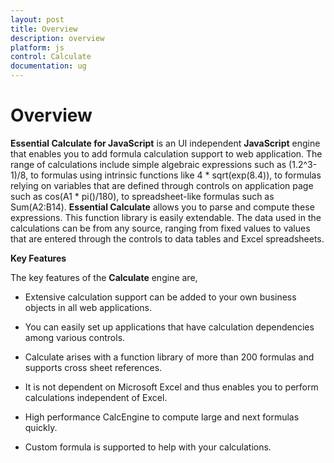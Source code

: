 ```yaml
---
layout: post
title: Overview
description: overview
platform: js
control: Calculate
documentation: ug
---
```


# Overview

**Essential Calculate for JavaScript** is an UI independent **JavaScript** engine that enables you to add formula calculation support to web application. The range of calculations include simple algebraic expressions such as (1.2^3-1)/8, to formulas using intrinsic functions like 4 * sqrt(exp(8.4)), to formulas relying on variables that are defined through controls on  application page such as cos(A1 * pi()/180), to spreadsheet-like formulas such as Sum(A2:B14). **Essential Calculate** allows you to parse and compute these expressions. This function library is easily extendable. The data used in the calculations can be from any source, ranging from fixed values to values that are entered through the controls to data tables and Excel spreadsheets.

**Key Features**

The key features of the **Calculate** engine are,

* Extensive calculation support can be added to your own business objects in all web applications.

* You can easily set up applications that have calculation dependencies among various controls.

* Calculate arises with a function library of more than 200 formulas and supports cross sheet references.

* It is not dependent on Microsoft Excel and thus enables you to perform calculations independent of Excel.

* High performance CalcEngine to compute large and next formulas quickly.

* Custom formula is supported to help with your calculations.



